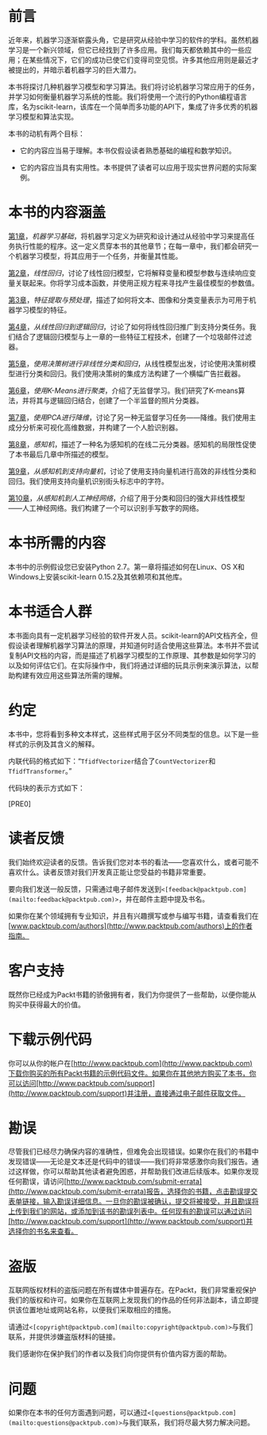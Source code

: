 # 前言

近年来，机器学习逐渐崭露头角，它是研究从经验中学习的软件的学科。虽然机器学习是一个新兴领域，但它已经找到了许多应用。我们每天都依赖其中的一些应用；在某些情况下，它们的成功已使它们变得司空见惯。许多其他应用则是最近才被提出的，并暗示着机器学习的巨大潜力。

本书将探讨几种机器学习模型和学习算法。我们将讨论机器学习常应用于的任务，并学习如何衡量机器学习系统的性能。我们将使用一个流行的Python编程语言库，名为scikit-learn，该库在一个简单而多功能的API下，集成了许多优秀的机器学习模型和算法实现。

本书的动机有两个目标：

+   它的内容应当易于理解。本书仅假设读者熟悉基础的编程和数学知识。

+   它的内容应当具有实用性。本书提供了读者可以应用于现实世界问题的实际案例。

# 本书的内容涵盖

[第1章](ch01.html "第1章. 机器学习基础")，*机器学习基础*，将机器学习定义为研究和设计通过从经验中学习来提高任务执行性能的程序。这一定义贯穿本书的其他章节；在每一章中，我们都会研究一个机器学习模型，将其应用于一个任务，并衡量其性能。

[第2章](ch02.html "第2章. 线性回归")，*线性回归*，讨论了线性回归模型，它将解释变量和模型参数与连续响应变量关联起来。你将学习成本函数，并使用正规方程来寻找产生最佳模型的参数值。

[第3章](ch03.html "第3章. 特征提取与预处理")，*特征提取与预处理*，描述了如何将文本、图像和分类变量表示为可用于机器学习模型的特征。

[第4章](ch04.html "第4章. 从线性回归到逻辑回归")，*从线性回归到逻辑回归*，讨论了如何将线性回归推广到支持分类任务。我们结合了逻辑回归模型与上一章的一些特征工程技术，创建了一个垃圾邮件过滤器。

[第5章](ch05.html "第5章. 使用决策树进行非线性分类和回归")，*使用决策树进行非线性分类和回归*，从线性模型出发，讨论使用决策树模型进行分类和回归。我们使用决策树的集成方法构建了一个横幅广告拦截器。

[第6章](ch06.html "第6章. 使用K-Means进行聚类")，*使用K-Means进行聚类*，介绍了无监督学习。我们研究了K-means算法，并将其与逻辑回归结合，创建了一个半监督的照片分类器。

[第7章](ch07.html "第7章. 使用PCA进行降维")，*使用PCA进行降维*，讨论了另一种无监督学习任务——降维。我们使用主成分分析来可视化高维数据，并构建了一个人脸识别器。

[第8章](ch08.html "第8章. 感知机")，*感知机*，描述了一种名为感知机的在线二元分类器。感知机的局限性促使了本书最后几章中所描述的模型。

[第9章](ch09.html "第9章. 从感知机到支持向量机")，*从感知机到支持向量机*，讨论了使用支持向量机进行高效的非线性分类和回归。我们使用支持向量机识别街头标志中的字符。

[第10章](ch10.html "第10章. 从感知机到人工神经网络")，*从感知机到人工神经网络*，介绍了用于分类和回归的强大非线性模型——人工神经网络。我们构建了一个可以识别手写数字的网络。

# 本书所需的内容

本书中的示例假设您已安装Python 2.7。第一章将描述如何在Linux、OS X和Windows上安装scikit-learn 0.15.2及其依赖项和其他库。

# 本书适合人群

本书面向具有一定机器学习经验的软件开发人员。scikit-learn的API文档齐全，但假设读者理解机器学习算法的原理，并知道何时适合使用这些算法。本书并不尝试复制API文档的内容，而是描述了机器学习模型的工作原理、其参数是如何学习的以及如何评估它们。在实际操作中，我们将通过详细的玩具示例来演示算法，以帮助构建有效应用这些算法所需的理解。

# 约定

本书中，您将看到多种文本样式，这些样式用于区分不同类型的信息。以下是一些样式的示例及其含义的解释。

内联代码的格式如下：“`TfidfVectorizer`结合了`CountVectorizer`和`TfidfTransformer`。”

代码块的表示方式如下：

[PRE0]

# 读者反馈

我们始终欢迎读者的反馈。告诉我们您对本书的看法——您喜欢什么，或者可能不喜欢什么。读者反馈对我们开发真正能让您受益的书籍非常重要。

要向我们发送一般反馈，只需通过电子邮件发送到`<[feedback@packtpub.com](mailto:feedback@packtpub.com)>`，并在邮件主题中提及书名。

如果你在某个领域拥有专业知识，并且有兴趣撰写或参与编写书籍，请查看我们在[www.packtpub.com/authors](http://www.packtpub.com/authors)上的作者指南。

# 客户支持

既然你已经成为Packt书籍的骄傲拥有者，我们为你提供了一些帮助，以便你能从购买中获得最大的价值。

# 下载示例代码

你可以从你的帐户在[http://www.packtpub.com](http://www.packtpub.com)下载你购买的所有Packt书籍的示例代码文件。如果你在其他地方购买了本书，你可以访问[http://www.packtpub.com/support](http://www.packtpub.com/support)并注册，直接通过电子邮件获取文件。

# 勘误

尽管我们已经尽力确保内容的准确性，但难免会出现错误。如果你在我们的书籍中发现错误——无论是文本还是代码中的错误——我们将非常感激你向我们报告。通过这样做，你可以帮助其他读者避免困惑，并帮助我们改进后续版本。如果你发现任何勘误，请访问[http://www.packtpub.com/submit-errata](http://www.packtpub.com/submit-errata)报告，选择你的书籍，点击勘误提交表单链接，输入勘误详细信息。一旦你的勘误被确认，提交将被接受，并且勘误将上传到我们的网站，或添加到该书的勘误列表中。任何现有的勘误可以通过访问[http://www.packtpub.com/support](http://www.packtpub.com/support)并选择你的书名来查看。

# 盗版

互联网版权材料的盗版问题在所有媒体中普遍存在。在Packt，我们非常重视保护我们的版权和许可。如果你在互联网上发现我们的作品的任何非法副本，请立即提供该位置地址或网站名称，以便我们采取相应的措施。

请通过`<[copyright@packtpub.com](mailto:copyright@packtpub.com)>`与我们联系，并提供涉嫌盗版材料的链接。

我们感谢你在保护我们的作者以及我们向你提供有价值内容方面的帮助。

# 问题

如果你在本书的任何方面遇到问题，可以通过`<[questions@packtpub.com](mailto:questions@packtpub.com)>`与我们联系，我们将尽最大努力解决问题。
